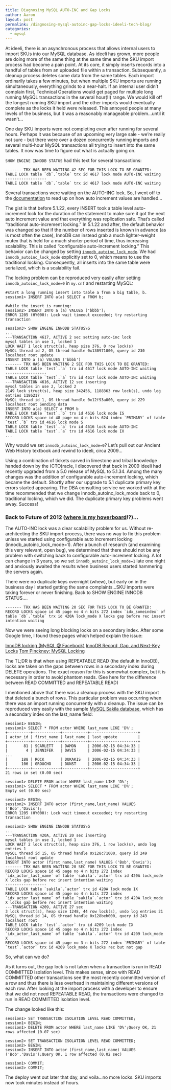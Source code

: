 ```yaml
---
title: Diagnosing MySQL AUTO-INC and Gap Locks
author: Aaron
layout: post
permalink: /diagnosing-mysql-autoinc-gap-locks-ideeli-tech-blog/
categories:
  - mysql
---
```

At ideeli, there is an asynchronous process that allows internal users to import SKUs into our MySQL database. As ideeli has grown, more people are doing more of the same thing at the same time and the SKU import process had become a pain point. At its core, it simply inserts records into a handful of tables from an uploaded file within a transaction. Subsequently, a cleanup process deletes some data from the same tables. Each import ordinarily takes a few minutes, but when multiple SKU imports are running simultaneously, everything grinds to a near-halt. If an internal user didn’t complain first, Technical Operations would get paged for multiple long running MySQL transactions in the several hour(!!) range. We would kill off the longest running SKU import and the other imports would eventually complete as the locks it held were released. This annoyed people at many levels of the business, but it was a reasonably manageable problem…until it wasn’t…

One day SKU imports were not completing even after running for several hours. Perhaps it was because of an upcoming very large sale - we’re really not sure - but there were over a dozen concurrently running imports and several multi-hour MySQL transactions all trying to insert into the same tables. It now was time to figure out what is actually going on.

`SHOW ENGINE INNODB STATUS` had this text for several transactions:
```
------- TRX HAS BEEN WAITING 42 SEC FOR THIS LOCK TO BE GRANTED:
TABLE LOCK table `db`.`table` trx id 4617 lock mode AUTO-INC waiting
------------------
TABLE LOCK table `db`.`table` trx id 4617 lock mode AUTO-INC waiting
```

Several transactions were waiting on the AUTO-INC lock. So, I went off to the [documentation](http://dev.mysql.com/doc/refman/5.1/en/innodb-auto-increment-handling.html) to read up on how auto increment values are handled…

The gist is that before 5.1.22, every INSERT took a table level auto-increment lock for the duration of the statement to make sure it got the next auto increment value and that everything was replication safe. That’s called “traditional auto-increment locking.” In 5.1.22 and after, the default behavior was changed so that if the number of rows inserted is known in advance (as is most often the case), InnoDB can instead grab a much lighter-weight mutex that is held for a much shorter period of time, thus increasing scalability. This is called “configurable auto-increment locking.” This behavior can be changed by setting [`innodb_autoinc_lock_mode`](http://dev.mysql.com/doc/refman/5.1/en/innodb-parameters.html#sysvar_innodb_autoinc_lock_mode). We had `innodb_autoinc_lock_mode` explicitly set to 0, which means to use the traditional locking. Consequently, all inserts into the same table were serialized, which is a scalability fail.

The locking problem can be reproduced very easily after setting `innodb_autoinc_lock_mode=0` in `my.cnf` and restarting MySQL:

```
#start a long running insert into table a from a big table, b.
session1> INSERT INTO a(a) SELECT a FROM b;   

#while the insert is running:
session2> INSERT INTO a (a) VALUES ('bbbb');
ERROR 1205 (HY000): Lock wait timeout exceeded; try restarting transaction

session3> SHOW ENGINE INNODB STATUS\G
...
---TRANSACTION 4617, ACTIVE 2 sec setting auto-inc lock
mysql tables in use 1, locked 1
LOCK WAIT 1 lock struct(s), heap size 376, 0 row lock(s)
MySQL thread id 2, OS thread handle 0x130971000, query id 230 localhost root update
INSERT INTO a (a) VALUES ('bbbb')
------- TRX HAS BEEN WAITING 2 SEC FOR THIS LOCK TO BE GRANTED:
TABLE LOCK table `test`.`a` trx id 4617 lock mode AUTO-INC waiting
------------------
TABLE LOCK table `test`.`a` trx id 4617 lock mode AUTO-INC waiting
---TRANSACTION 4616, ACTIVE 12 sec inserting
mysql tables in use 2, locked 2
2149 lock struct(s), heap size 342456, 1188363 row lock(s), undo log entries 1186217
MySQL thread id 1, OS thread handle 0x12f93a000, query id 229 localhost root Sending data
INSERT INTO a(a) SELECT a FROM b
TABLE LOCK table `test`.`b` trx id 4616 lock mode IS
RECORD LOCKS space id 48 page no 4 n bits 624 index `PRIMARY` of table `test`.`b` trx id 4616 lock mode S
TABLE LOCK table `test`.`a` trx id 4616 lock mode AUTO-INC
TABLE LOCK table `test`.`a` trx id 4616 lock mode IX
...
```

Why would we set `innodb_autoinc_lock_mode=0`? Let’s pull out our Ancient Web History textbook and rewind to ideeli, circa 2009…

Using a combination of tickets carved in limestone and tribal knowledge handed down by the (CTO)racle, I discovered that back in 2009 ideeli had recently upgraded from a 5.0 release of MySQL to 5.1.34. Among the many changes was the addition of configurable auto-increment locking, which became the default. Shortly after our upgrade to 5.1 duplicate primary key errors started appearing. The DBA consulting service we worked with at the time recommended that we change innodb_autoinc_lock_mode back to 0, traditional locking, which we did. The duplicate primary key problems went away. Success!

### Back to Future of 2012 ([where is my hoverboard](http://vimeo.com/11968215)!?)…

The AUTO-INC lock was a clear scalability problem for us. Without re-architecting the SKU import process, there was no way to fix this problem unless we started using configurable auto increment locking (innodb_autoinc_lock_mode=1). After a bunch of research (and examining this very relevant, open bug), we determined that there should not be any problem with switching back to configurable auto-increment locking. A lot can change in 3 years, so we set `innodb_autoinc_lock_mode=1` late one night and anxiously awaited the results when business users started hammering the servers again.

There were no duplicate keys overnight (whew), but early on in the business day I started getting the same complaints…SKU imports were taking forever or never finishing. Back to SHOW ENGINE INNODB STATUS….

```
------- TRX HAS BEEN WAITING 20 SEC FOR THIS LOCK TO BE GRANTED:
RECORD LOCKS space id 45 page no 4 n bits 272 index `idx_someindex` of table `db`.`table` trx id 420A lock_mode X locks gap before rec insert intention waiting
```

Now we were seeing long blocking locks on a secondary index. After some Google time, I found these pages which helped explain the issue:

[InnoDB locking (MySQL @ Facebook)](https://www.facebook.com/note.php?note_id=479123255932)
[InnoDB Record, Gap, and Next-Key Locks](http://dev.mysql.com/doc/refman/5.1/en/innodb-record-level-locks.html)
[Tom Pinckney: MySQL Locking](http://www.tompinckney.com/2008/12/ive-spent-last-week-learning-about.html)

The TL;DR is that when using REPEATABLE READ (the default in InnoDB), locks are taken on the gaps between rows in a secondary index during DELETE operations. The exact reason for this is somewhat complex, but it is necessary in order to avoid phantom reads. (See here for the difference between READ COMMITTED and REPEATABLE READ)

I mentioned above that there was a cleanup process with the SKU import that deleted a bunch of rows. This particular problem was occurring when there was an import running concurrently with a cleanup. The issue can be reproduced very easily with the sample [MySQL Sakila database](http://dev.mysql.com/doc/sakila/en/sakila.html), which has a secondary index on the last_name field:

```
session1> BEGIN;
session1> SELECT * FROM actor WHERE last_name LIKE 'D%';
+----------+------------+-----------+---------------------+
| actor_id | first_name | last_name | last_update         |
+----------+------------+-----------+---------------------+
|       81 | SCARLETT   | DAMON     | 2006-02-15 04:34:33 |
|        4 | JENNIFER   | DAVIS     | 2006-02-15 04:34:33 |
...
|      188 | ROCK       | DUKAKIS   | 2006-02-15 04:34:33 |
|      106 | GROUCHO    | DUNST     | 2006-02-15 04:34:33 |
+----------+------------+-----------+---------------------+
21 rows in set (0.00 sec)

session1> DELETE FROM actor WHERE last_name LIKE 'D%';
session1> SELECT * FROM actor WHERE last_name LIKE 'D%';
Empty set (0.00 sec)

session2> BEGIN;
session2> INSERT INTO actor (first_name,last_name) VALUES ('Bob','Davis');
ERROR 1205 (HY000): Lock wait timeout exceeded; try restarting transaction

session3> SHOW ENGINE INNODB STATUS\G
...
---TRANSACTION 420A, ACTIVE 20 sec inserting
mysql tables in use 1, locked 1
LOCK WAIT 2 lock struct(s), heap size 376, 1 row lock(s), undo log entries 1
MySQL thread id 15, OS thread handle 0x128c71000, query id 249 localhost root update
INSERT INTO actor (first_name,last_name) VALUES ('Bob','Davis');
------- TRX HAS BEEN WAITING 20 SEC FOR THIS LOCK TO BE GRANTED:
RECORD LOCKS space id 45 page no 4 n bits 272 index `idx_actor_last_name` of table `sakila`.`actor` trx id 420A lock_mode X locks gap before rec insert intention waiting
------------------
TABLE LOCK table `sakila`.`actor` trx id 420A lock mode IX
RECORD LOCKS space id 45 page no 4 n bits 272 index `idx_actor_last_name` of table `sakila`.`actor` trx id 420A lock_mode X locks gap before rec insert intention waiting
---TRANSACTION 4209, ACTIVE 27 sec
3 lock struct(s), heap size 1248, 44 row lock(s), undo log entries 21
MySQL thread id 14, OS thread handle 0x128beb000, query id 243 localhost root
TABLE LOCK table `test`.`actor` trx id 4209 lock mode IX
RECORD LOCKS space id 45 page no 4 n bits 272 index `idx_actor_last_name` of table `sakila`.`actor` trx id 4209 lock_mode X
RECORD LOCKS space id 45 page no 3 n bits 272 index `PRIMARY` of table `test`.`actor` trx id 4209 lock_mode X locks rec but not gap
```

So, what can we do?

As it turns out, the gap lock is not taken when a transaction is run in READ COMMITTED isolation level. This makes sense, since with READ COMMITTED other transactions see the most recently committed version of a row and thus there is less overhead in maintaining different versions of each row. After looking at the import process with a developer to ensure that we did not need REPEATABLE READ, the transactions were changed to run in READ COMMITTED isolation level.

The change looked like this:

```
session1> SET TRANSACTION ISOLATION LEVEL READ COMMITTED;
session1> BEGIN;
session1> DELETE FROM actor WHERE last_name LIKE 'D%';Query OK, 21 rows affected (0.07 sec)

session2> SET TRANSACTION ISOLATION LEVEL READ COMMITTED;
session2> BEGIN;
session2> INSERT INTO actor (first_name,last_name) VALUES ('Bob','Davis');Query OK, 1 row affected (0.02 sec)

session1> COMMIT;
session2> COMMIT;
```

The deploy went out later that day, and voila…no more locks. SKU imports now took minutes instead of hours.

